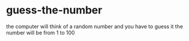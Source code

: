 # guess-the-number
 the computer will think of a random number and you have to guess it the number will be from 1 to 100
